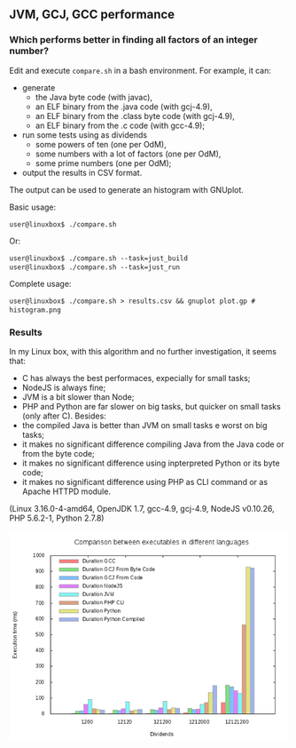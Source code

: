 ## JVM, GCJ, GCC performance

### Which performs better in finding all factors of an integer number?

Edit and execute `compare.sh` in a bash environment. For example, it can:

-	generate
	- the Java byte code (with javac),
	- an ELF binary from the .java code (with gcj-4.9),
	- an ELF binary from the .class byte code (with gcj-4.9),
	- an ELF binary from the .c code (with gcc-4.9);
-	run some tests using as dividends
	- some powers of ten (one per OdM),
	- some numbers with a lot of factors (one per OdM),
	- some prime numbers (one per OdM);
-	output the results in CSV format.

The output can be used to generate an histogram with GNUplot.

Basic usage:

```
user@linuxbox$ ./compare.sh 
```

Or:

```
user@linuxbox$ ./compare.sh --task=just_build
user@linuxbox$ ./compare.sh --task=just_run
```

Complete usage:

```
user@linuxbox$ ./compare.sh > results.csv && gnuplot plot.gp # histogram.png
```

### Results

In my Linux box, with this algorithm and no further investigation, it seems that:
-	C has always the best performaces, expecially for small tasks;
-	NodeJS is always fine;
-	JVM is a bit slower than Node;
-	PHP and Python are far slower on big tasks, but quicker on small tasks (only after C).
Besides:
-	the compiled Java is better than JVM on small tasks e worst on big tasks;
-	it makes no significant difference compiling Java from the Java code or from the byte code;
-	it makes no significant difference using inpterpreted Python or its byte code;
-	it makes no significant difference using PHP as CLI command or as Apache HTTPD module.

(Linux 3.16.0-4-amd64, OpenJDK 1.7, gcc-4.9, gcj-4.9, NodeJS v0.10.26, PHP 5.6.2-1, Python 2.7.8)

![](histograms/comparison_almost_all.png)

